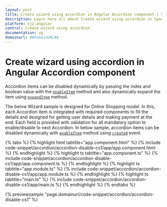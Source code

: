 ```yaml
---
layout: post
title: Create wizard using accordion in Angular Accordion component | Syncfusion
description: Learn here all about Create wizard using accordion in Syncfusion Angular Accordion component of Syncfusion Essential JS 2 and more.
platform: ej2-angular
control: Create wizard using accordion 
documentation: ug
domainurl: ##DomainURL##
---
```


# Create wizard using accordion in Angular Accordion component

Accordion items can be disabled dynamically by passing the index and boolean value with the [`enableItem`](https://ej2.syncfusion.com/angular/documentation/api/accordion#enableitem) method and also dynamically expand the item using [`expandItem`](https://ej2.syncfusion.com/angular/documentation/api/accordion#expanditem) method.

The below Wizard sample is designed for Online Shopping model. In this, each Accordion item is integrated with required components to fill the details and designed for getting user details and making payment at the end. Each field is provided with validation for all mandatory option to enable/disable to next Accordion. In below sample, accordion items can be disabled dynamically with [`enableItem`](https://ej2.syncfusion.com/angular/documentation/api/accordion#enableitem) method using [`created`](https://ej2.syncfusion.com/angular/documentation/api/accordion#created) event.

{% tabs %}
{% highlight html tabtitle="app.component.html" %}
{% include code-snippet/accordion/accordion-disable-cs1/app/app.component.html %}
{% endhighlight %}
{% highlight ts tabtitle="app.component.ts" %}
{% include code-snippet/accordion/accordion-disable-cs1/app/app.component.ts %}
{% endhighlight %}
{% highlight ts tabtitle="app.module.ts" %}
{% include code-snippet/accordion/accordion-disable-cs1/app/app.module.ts %}
{% endhighlight %}
{% highlight ts tabtitle="main.ts" %}
{% include code-snippet/accordion/accordion-disable-cs1/app/main.ts %}
{% endhighlight %}
{% endtabs %}
  
{% previewsample "page.domainurl/code-snippet/accordion/accordion-disable-cs1" %}